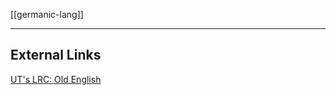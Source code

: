 [[germanic-lang]]

---

## External Links
[UT's LRC: Old English](https://lrc.la.utexas.edu/eieol/engol)